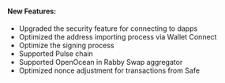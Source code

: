 #### New Features:

- Upgraded the security feature for connecting to dapps
- Optimized the address importing process via Wallet Connect
- Optimize the signing process
- Supported Pulse chain
- Supported OpenOcean in Rabby Swap aggregator
- Optimized nonce adjustment for transactions from Safe
